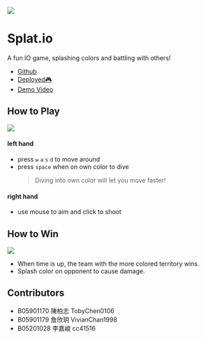 ![](https://i.imgur.com/hnBkr7Z.jpg)

# Splat.io
A fun IO game, splashing colors and battling with others!

- [Github](https://github.com/TobyChen0106/splat.io)
- [Deployed🎮](https://splat-io.herokuapp.com/home) 
- [Demo Video](https://youtu.be/wjSXyLHqDho)

## How to Play
![](https://i.imgur.com/tATxxUr.jpg)
#### left hand
- press `w` `a` `s` `d` to move around
- press `space` when on own color to dive
    > Diving into own color will let you move faster!
#### right hand
- use mouse to aim and click to shoot




## How to Win
![](https://i.imgur.com/7O4bMFi.png)
- When time is up, the team with the more colored territory wins.
- Splash color on opponent to cause damage.



## Contributors
- B05901170 陳柏志 TobyChen0106
- B05901179 詹欣玥 VivianChan1998
- B05201028 李嘉峻 cc41516

